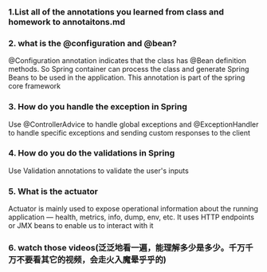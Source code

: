 

### 1.List all of the annotations you learned from class and homework to annotaitons.md

### 2. what is the @configuration and @bean?
@Configuration annotation indicates that the class has @Bean definition methods. So Spring container can process the class and generate Spring Beans to be used in the application. This annotation is part of the spring core framework

### 3. How do you handle the exception in Spring
Use @ControllerAdvice to handle global exceptions and @ExceptionHandler to handle specific exceptions and sending custom responses to the client

### 4.  How do you do the validations in Spring
Use Validation annotations to validate the user's inputs
### 5. What is the actuator
Actuator is mainly used to expose operational information about the running application — health, metrics, info, dump, env, etc. It uses HTTP endpoints or JMX beans to enable us to interact with it

### 6. watch those videos(泛泛地看一遍，能理解多少是多少。千万千万不要看其它的视频，会走火入魔晕乎乎的)